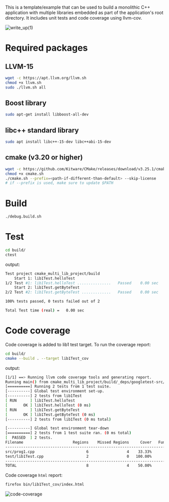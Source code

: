 This is a template/example that can be used to build a monolithic C++ application with multiple libraries embedded as part of
the application's root directory. It includes unit tests and code coverage using llvm-cov.

![write_up(1)](https://user-images.githubusercontent.com/70146464/227763852-1f6ceccc-0734-4502-81d1-fa36aac68e5e.png)


# Required packages

## LLVM-15

```sh
wget -c https://apt.llvm.org/llvm.sh
chmod +x llvm.sh
sudo ./llvm.sh all
```

## Boost library

```sh
sudo apt-get install libboost-all-dev
```

## libc++ standard library

```sh
sudo apt install libc++-15-dev libc++abi-15-dev
```

## cmake (v3.20 or higher)

```sh
wget -c https://github.com/Kitware/CMake/releases/download/v3.25.1/cmake-3.25.1-linux-x86_64.sh -O cmake.sh
chmod +x cmake.sh
./cmake.sh --prefix=<path-if-different-than-default> --skip-license
# if --prefix is used, make sure to update $PATH
```

# Build

```sh
./debug.build.sh
```

# Test

```sh
cd build/
ctest
```

output:

```sh
Test project cmake_multi_lib_project/build
    Start 1: lib1Test.helloTest
1/2 Test #1: lib1Test.helloTest ...............   Passed    0.00 sec
    Start 2: lib1Test.getByteTest
2/2 Test #2: lib1Test.getByteTest .............   Passed    0.00 sec

100% tests passed, 0 tests failed out of 2

Total Test time (real) =   0.00 sec

```

# Code coverage

Code coverage is added to lib1 test target. To run the coverage report:

```sh
cd build/
cmake --build . --target lib1Test_cov
```

output:

```sh
[1/1] ==> Running llvm code coverage tools and generating report.
Running main() from cmake_multi_lib_project/build/_deps/googletest-src/googletest/src/gtest_main.cc
[==========] Running 2 tests from 1 test suite.
[----------] Global test environment set-up.
[----------] 2 tests from lib1Test
[ RUN      ] lib1Test.helloTest
[       OK ] lib1Test.helloTest (0 ms)
[ RUN      ] lib1Test.getByteTest
[       OK ] lib1Test.getByteTest (0 ms)
[----------] 2 tests from lib1Test (0 ms total)

[----------] Global test environment tear-down
[==========] 2 tests from 1 test suite ran. (0 ms total)
[  PASSED  ] 2 tests.
Filename                      Regions    Missed Regions     Cover   Functions  Missed Functions  Executed       Lines      Missed Lines     Cover    Branches   Missed Branches     Cover
-----------------------------------------------------------------------------------------------------------------------------------------------------------------------------------------------------------------------------------
src/prog1.cpp                       6                 4    33.33%           3                 1    66.67%          17                11    35.29%           2                 2     0.00%
test/lib1Test.cpp                   2                 0   100.00%           2                 0   100.00%           6                 0   100.00%           0                 0         -
-----------------------------------------------------------------------------------------------------------------------------------------------------------------------------------------------------------------------------------
TOTAL                               8                 4    50.00%           5                 1    80.00%          23                11    52.17%           2                 2     0.00%
```

Code coverage `html` report:

```sh
firefox bin/lib1Test_cov/index.html
```

![code-coverage](https://user-images.githubusercontent.com/70146464/227749431-80c665f2-02b8-4ebd-a1f7-88b9dbad56c0.png)

